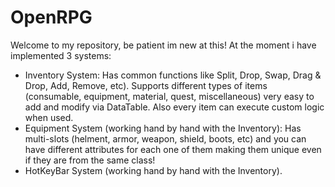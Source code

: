 # OpenRPG
Welcome to my repository, be patient im new at this!
At the moment i have implemented 3 systems:

- Inventory System:
  Has common functions like Split, Drop, Swap, Drag & Drop, Add, Remove, etc). Supports different types of items (consumable, equipment, material, quest, miscellaneous) very easy to add and modify via DataTable. Also every item can execute custom logic when used. 
- Equipment System (working hand by hand with the Inventory):
  Has multi-slots (helment, armor, weapon, shield, boots, etc) and you can have different attributes for each one of them making them unique even if they are from the same class!
- HotKeyBar System (working hand by hand with the Inventory).
